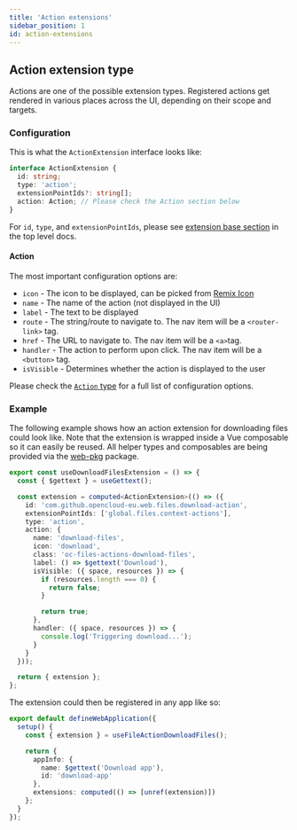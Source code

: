```yaml
---
title: 'Action extensions'
sidebar_position: 1
id: action-extensions
---
```


## Action extension type

Actions are one of the possible extension types. Registered actions get rendered in various places across the UI, depending on their scope and targets.

### Configuration

This is what the `ActionExtension` interface looks like:

```typescript
interface ActionExtension {
  id: string;
  type: 'action';
  extensionPointIds?: string[];
  action: Action; // Please check the Action section below
}
```

For `id`, `type`, and `extensionPointIds`, please see [extension base section](./../#extension-base-configuration) in the top level docs.

#### Action

The most important configuration options are:

- `icon` - The icon to be displayed, can be picked from [Remix Icon](https://remixicon.com/)
- `name` - The name of the action (not displayed in the UI)
- `label` - The text to be displayed
- `route` - The string/route to navigate to. The nav item will be a `<router-link>` tag.
- `href` - The URL to navigate to. The nav item will be a `<a>`tag.
- `handler` - The action to perform upon click. The nav item will be a `<button>` tag.
- `isVisible` - Determines whether the action is displayed to the user

Please check the [`Action` type](https://github.com/opencloud-eu/web/blob/236c185540fc6758dc7bd84985c8834fa4145530/packages/web-pkg/src/composables/actions/types.ts#L6) for a full list of configuration options.

### Example

The following example shows how an action extension for downloading files could look like. Note that the extension is wrapped inside a Vue composable so it can easily be reused. All helper types and composables are being provided via the [web-pkg](https://github.com/opencloud-eu/web/tree/master/packages/web-pkg) package.

```typescript
export const useDownloadFilesExtension = () => {
  const { $gettext } = useGettext();

  const extension = computed<ActionExtension>(() => ({
    id: 'com.github.opencloud-eu.web.files.download-action',
    extensionPointIds: ['global.files.context-actions'],
    type: 'action',
    action: {
      name: 'download-files',
      icon: 'download',
      class: 'oc-files-actions-download-files',
      label: () => $gettext('Download'),
      isVisible: ({ space, resources }) => {
        if (resources.length === 0) {
          return false;
        }

        return true;
      },
      handler: ({ space, resources }) => {
        console.log('Triggering download...');
      }
    }
  }));

  return { extension };
};
```

The extension could then be registered in any app like so:

```typescript
export default defineWebApplication({
  setup() {
    const { extension } = useFileActionDownloadFiles();

    return {
      appInfo: {
        name: $gettext('Download app'),
        id: 'download-app'
      },
      extensions: computed(() => [unref(extension)])
    };
  }
});
```
